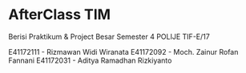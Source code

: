 # AfterClass TIM

Berisi Praktikum & Project Besar Semester 4
POLIJE 
TIF-E/17

E41172111 - Rizmawan Widi Wiranata
E41172092 - Moch. Zainur Rofan Fannani
E41172031 - Aditya Ramadhan Rizkiyanto
